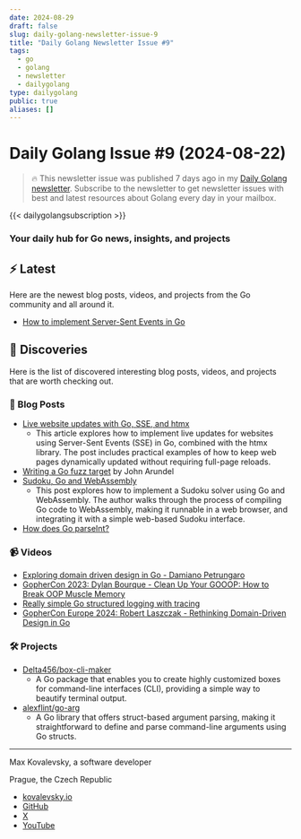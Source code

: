 ```yaml
---
date: 2024-08-29
draft: false
slug: daily-golang-newsletter-issue-9
title: "Daily Golang Newsletter Issue #9"
tags:
  - go
  - golang
  - newsletter
  - dailygolang
type: dailygolang
public: true
aliases: []
---
```

# Daily Golang Issue #9 (2024-08-22)

> 🔥 This newsletter issue was published 7 days ago in my [Daily Golang newsletter](https://kovalevsky.io/daily-golang/). Subscribe to the newsletter to get newsletter issues with best and latest resources about Golang every day in your mailbox.


{{< dailygolangsubscription >}}

### Your daily hub for Go news, insights, and projects

## ⚡️ Latest

Here are the newest blog posts, videos, and projects from the Go community and all around it.

- [How to implement Server-Sent Events in Go](https://packagemain.tech/p/implementing-server-sent-events-in-go)

## 🧭 Discoveries

Here is the list of discovered interesting blog posts, videos, and projects that are worth checking out.

### 📝 Blog Posts

- [Live website updates with Go, SSE, and htmx](https://threedots.tech/post/live-website-updates-go-sse-htmx/)
	- This article explores how to implement live updates for websites using Server-Sent Events (SSE) in Go, combined with the htmx library. The post includes practical examples of how to keep web pages dynamically updated without requiring full-page reloads.
- [Writing a Go fuzz target](https://bitfieldconsulting.com/posts/fuzz-target) by John Arundel
- [Sudoku, Go and WebAssembly](https://eli.thegreenplace.net/2022/sudoku-go-and-webassembly/ "Permalink to Sudoku, Go and WebAssembly")
	- This post explores how to implement a Sudoku solver using Go and WebAssembly. The author walks through the process of compiling Go code to WebAssembly, making it runnable in a web browser, and integrating it with a simple web-based Sudoku interface.
- [How does Go parseInt?](https://giddydev.hashnode.dev/how-does-go-parseint)

### 📹 Videos

- [Exploring domain driven design in Go - Damiano Petrungaro](https://www.youtube.com/watch?v=ix_6ycZ-QhM&list=PLCqcI2Ic-eM_RWwxxOvRBmt6jTNP8L5lP&index=22)
- [GopherCon 2023: Dylan Bourque - Clean Up Your GOOOP: How to Break OOP Muscle Memory](https://www.youtube.com/watch?v=tautMDOlEFs&list=PLCqcI2Ic-eM_RWwxxOvRBmt6jTNP8L5lP&index=47)
- [Really simple Go structured logging with tracing](https://www.youtube.com/watch?v=IsPa11N5pzI&list=PLCqcI2Ic-eM_RWwxxOvRBmt6jTNP8L5lP&index=80)
- [GopherCon Europe 2024:  Robert Laszczak - Rethinking Domain-Driven Design in Go](https://www.youtube.com/watch?v=FBOzPJkedcw&list=PLCqcI2Ic-eM_RWwxxOvRBmt6jTNP8L5lP&index=57)

### 🛠️ Projects

- [Delta456/box-cli-maker](https://github.com/Delta456/box-cli-maker)
	- A Go package that enables you to create highly customized boxes for command-line interfaces (CLI), providing a simple way to beautify terminal output.
- [alexflint/go-arg](https://github.com/alexflint/go-arg)
	- A Go library that offers struct-based argument parsing, making it straightforward to define and parse command-line arguments using Go structs.


---

Max Kovalevsky, a software developer

Prague, the Czech Republic

- [kovalevsky.io](https://kovalevsky.io/)
- [GitHub](https://github.com/kovalevsky0)
- [X](https://twitter.com/m_kovalevsky)
- [YouTube](https://www.youtube.com/@m_kovalevsky)
